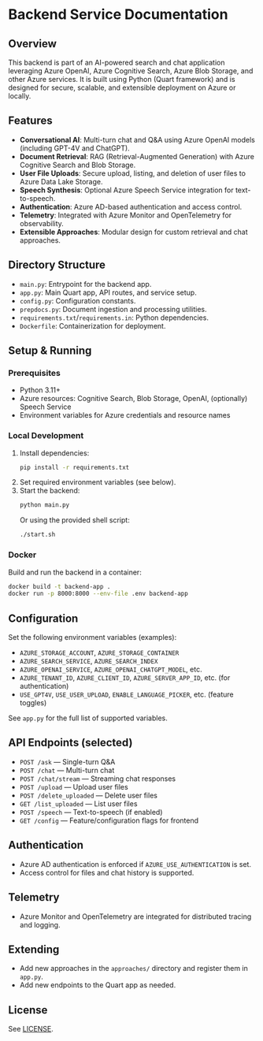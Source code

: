 # Backend Service Documentation

## Overview

This backend is part of an AI-powered search and chat application leveraging Azure OpenAI, Azure Cognitive Search, Azure Blob Storage, and other Azure services. It is built using Python (Quart framework) and is designed for secure, scalable, and extensible deployment on Azure or locally.

## Features
- **Conversational AI**: Multi-turn chat and Q&A using Azure OpenAI models (including GPT-4V and ChatGPT).
- **Document Retrieval**: RAG (Retrieval-Augmented Generation) with Azure Cognitive Search and Blob Storage.
- **User File Uploads**: Secure upload, listing, and deletion of user files to Azure Data Lake Storage.
- **Speech Synthesis**: Optional Azure Speech Service integration for text-to-speech.
- **Authentication**: Azure AD-based authentication and access control.
- **Telemetry**: Integrated with Azure Monitor and OpenTelemetry for observability.
- **Extensible Approaches**: Modular design for custom retrieval and chat approaches.

## Directory Structure
- `main.py`: Entrypoint for the backend app.
- `app.py`: Main Quart app, API routes, and service setup.
- `config.py`: Configuration constants.
- `prepdocs.py`: Document ingestion and processing utilities.
- `requirements.txt`/`requirements.in`: Python dependencies.
- `Dockerfile`: Containerization for deployment.

## Setup & Running

### Prerequisites
- Python 3.11+
- Azure resources: Cognitive Search, Blob Storage, OpenAI, (optionally) Speech Service
- Environment variables for Azure credentials and resource names

### Local Development
1. Install dependencies:
   ```bash
   pip install -r requirements.txt
   ```
2. Set required environment variables (see below).
3. Start the backend:
   ```bash
   python main.py
   ```
   Or using the provided shell script:
   ```bash
   ./start.sh
   ```

### Docker
Build and run the backend in a container:
```bash
docker build -t backend-app .
docker run -p 8000:8000 --env-file .env backend-app
```

## Configuration
Set the following environment variables (examples):
- `AZURE_STORAGE_ACCOUNT`, `AZURE_STORAGE_CONTAINER`
- `AZURE_SEARCH_SERVICE`, `AZURE_SEARCH_INDEX`
- `AZURE_OPENAI_SERVICE`, `AZURE_OPENAI_CHATGPT_MODEL`, etc.
- `AZURE_TENANT_ID`, `AZURE_CLIENT_ID`, `AZURE_SERVER_APP_ID`, etc. (for authentication)
- `USE_GPT4V`, `USE_USER_UPLOAD`, `ENABLE_LANGUAGE_PICKER`, etc. (feature toggles)

See `app.py` for the full list of supported variables.

## API Endpoints (selected)
- `POST /ask` — Single-turn Q&A
- `POST /chat` — Multi-turn chat
- `POST /chat/stream` — Streaming chat responses
- `POST /upload` — Upload user files
- `POST /delete_uploaded` — Delete user files
- `GET /list_uploaded` — List user files
- `POST /speech` — Text-to-speech (if enabled)
- `GET /config` — Feature/configuration flags for frontend

## Authentication
- Azure AD authentication is enforced if `AZURE_USE_AUTHENTICATION` is set.
- Access control for files and chat history is supported.

## Telemetry
- Azure Monitor and OpenTelemetry are integrated for distributed tracing and logging.

## Extending
- Add new approaches in the `approaches/` directory and register them in `app.py`.
- Add new endpoints to the Quart app as needed.

## License
See [LICENSE](../../LICENSE).

